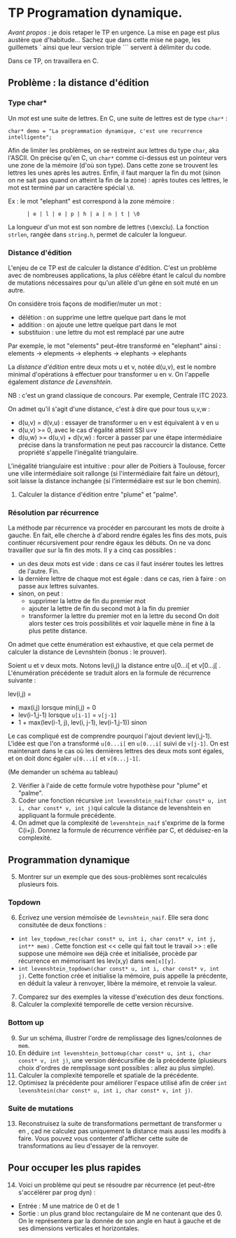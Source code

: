 # TP Programation dynamique.

*Avant propos* : je dois retaper le TP en urgence. La mise en page est plus austère que d'habitude... Sachez que dans cette mise ne page, les guillemets ` ainsi que leur version triple ``` servent à délimiter du code.

Dans ce TP, on travaillera en C.

## Problème : la distance d'édition

### Type char*

Un *mot* est une suite de lettres. En C, une suite de lettres est de type `char*` :

```
char* demo = "La programmation dynamique, c'est une recurrence intelligente";
```

Afin de limiter les problèmes, on se restreint aux lettres du type `char`, aka l'ASCII. On précise qu'en C, un `char*` comme ci-dessus est un pointeur vers une zone de la mémoire (d'où son type). Dans cette zone se trouvent les lettres les unes après les autres. Enfin, il faut marquer la fin du mot (sinon on ne sait pas quand on atteint la fin de la zone) : après toutes ces lettres, le mot est terminé par un caractère spécial ` \0 `.

Ex : le mot "elephant" est correspond à la zone mémoire :

          | e | l | e | p | h | a | n | t | \0 

La longueur d'un mot est son nombre de lettres (`\0`exclu). La fonction `strlen`, rangée dans `string.h`, permet de calculer la longueur.

### Distance d'édition

L'enjeu de ce TP est de calculer la distance d'édition. C'est un problème avec de nombreuses applications, la plus célèbre étant le calcul du nombre de mutations nécessaires pour qu'un allèle d'un gêne en soit muté en un autre.

On considère trois façons de modifier/muter un mot :
- délétion : on supprime une lettre quelque part dans le mot
- addition : on ajoute une lettre quelque part dans le mot
- substituion : une lettre du mot est remplacé par une autre

Par exemple, le mot "elements" peut-être transformé en "elephant" ainsi :
elements -> elepments -> elephents -> elephants -> elephants

La *distance d'édition* entre deux mots u et v, notée d(u,v), est le nombre minimal d'opérations à effectuer pour transformer u en v. On l'appelle également *distance de Levenshtein*.

NB : c'est un grand classique de concours. Par exemple, Centrale ITC 2023.

On admet qu'il s'agit d'une distance, c'est à dire que pour tous u,v,w : 
- d(u,v) = d(v,u) : essayer de transformer u en v est équivalent à v en u
- d(u,v) >= 0, avec le cas d'égalité atteint SSI u=v
- d(u,w) >= d(u,v) + d(v,w) : forcer à passer par une étape intermédiaire précise dans la transformation ne peut pas raccourcir la distance. Cette propriété s'appelle l'inégalité triangulaire.

L'inégalité triangulaire est intuitive : pour aller de Poitiers à Toulouse, forcer une ville intermédiaire soit rallonge (si l'intermédiaire fait faire un détour), soit laisse la distance inchangée (si l'intermédiaire est sur le bon chemin).

1) Calculer la distance d'édition entre "plume" et "palme".

### Résolution par récurrence

La méthode par récurrence va procéder en parcourant les mots de droite à gauche. En fait, elle cherche à d'abord rendre égales les fins des mots, puis continuer récursivement pour rendre égaux les débuts. On ne va donc travailler *que* sur la fin des mots. Il y a cinq cas possibles :
- un des deux mots est vide : dans ce cas il faut insérer toutes les lettres de l'autre. Fin.
- la dernière lettre de chaque mot est égale : dans ce cas, rien à faire : on passe aux lettres suivantes.
- sinon, on peut :
	- supprimer la lettre de fin du premier mot
	- ajouter la lettre de fin du second mot à la fin du premier
	- transformer la lettre du premier mot en la lettre du second
	On doit alors tester ces trois possibilités et voir laquelle mène in fine à la plus petite distance.
	
On admet que cette énumération est exhaustive, et que cela permet de calculer la distance de Levnshtein (bonus : le prouver).

Soient u et v deux mots. Notons lev(i,j) la distance entre u[0...i[ et v[0...j[ . L'énumération précédente se traduit alors en la formule de récurrence suivante :

lev(i,j) = 
- max(i,j) lorsque min(i,j) = 0
- lev(i-1,j-1) lorsque `u[i-1]` = `v[j-1]`
- 1 + max(lev(i-1, j), lev(i, j-1), lev(i-1,j-1)) sinon

Le cas compliqué est de comprendre pourquoi l'ajout devient lev(i,j-1). L'idée est que l'on a transformé `u[0...i[` en `u[0...i[` suivi de `v[j-1]`. On est maintenant  dans le cas où les dernières lettres des deux mots sont égales, et on doit donc égaler `u[0...i[` et `v[0...j-1[`.

(Me demander un schéma au tableau)

2) Vérifier à l'aide de cette formule votre hypothèse pour "plume" et "palme".
3) Coder une fonction récursive `int levenshtein_naif(char const* u, int i, char const* v, int j)`qui calcule la distance de levenshtein en appliquant la formule précédente.
4) On admet que la complexité de `levenshtein_naif` s'exprime de la forme C(i+j). Donnez la formule de récurrence vérifiée par C, et déduisez-en la complexité.

## Programmation dynamique

5) Montrer sur un exemple que des sous-problèmes sont recalculés plusieurs fois.

### Topdown

6) Écrivez une version mémoïsée de `levnshtein_naif`. Elle sera donc consitutée de deux fonctions : 
- `int lev_topdown_rec(char const* u, int i, char const* v, int j, int** mem)` . Cette fonction est << celle qui fait tout le travail >> : elle suppose une mémoire `mem` déjà crée et initialisée, procède par récurrence en mémorisant les lev(x,y) dans `mem[x][y]`.
- `int levenshtein_topdown(char const* u, int i, char const* v, int j)`. Cette fonction crée et initialise la mémoire, puis appelle la précdente, en déduit la valeur à renvoyer, libère la mémoire, et renvoie la valeur.
7) Comparez sur des exemples la vitesse d'exécution des deux fonctions.
8) Calculer la complexité temporelle de cette version récursive.

### Bottom up

9) Sur un schéma, illustrer l'ordre de remplissage des lignes/colonnes de `mem`.
10) En déduire `int levenshtein_bottomup(char const* u, int i, char const* v, int j)`, une version dérécursifiée de la précédente (plusieurs choix d'ordres de remplissage sont possibles : allez au plus simple).
11) Calculer la complexité temporelle et spatiale de la précédente.
12) Optimisez la précédente pour améliorer l'espace utilisé afin de créer `int levenshtein(char const* u, int i, char const* v, int j)`.

### Suite de mutations

13) Reconstruisez la suite de transformations permettant de transformer u en , çad ne calculez pas uniquement la distance mais aussi les modifs à faire. Vous pouvez vous contenter d'afficher cette suite de transformations au lieu d'essayer de la renvoyer.


## Pour occuper les plus rapides

14) Voici un problème qui peut se résoudre par récurrence (et peut-être s'accélérer par prog dyn) :
- Entrée : M une matrice de 0 et de 1
- Sortie : un plus grand bloc rectangulaire de M ne contenant que des 0. On le représentera par la donnée de son angle en haut à gauche et de ses dimensions verticales et horizontales.
